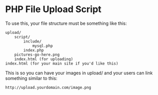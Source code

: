 # PHP File Upload Script

To use this, your file structure must be something like this:

    upload/
        script/
            include/
                mysql.php
            index.php
        pictures-go-here.png
        index.html (for uploading)
    index.html (for your main site if you'd like this)

This is so you can have your images in upload/ and your users can link something similar to this:

    http://upload.yourdomain.com/image.png